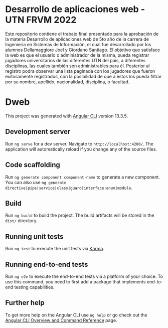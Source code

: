 # Desarrollo de aplicaciones web - UTN FRVM 2022

Este repositorio contiene el trabajo final presentado para la aprobación de la materia Desarrollo de aplicaciones web de 5to año de la carrera de Ingeniería en Sistemas de Información, el cual fue desarrollado por los alumnos Dellamaggiore Joel y Giordano Santiago.
El objetivo que satisface la web es que el usuario o administrador de la misma, pueda registrar jugadores universitarios de las diferentes UTN del país, a diferentes disciplinas, las cuales también son administrables para él. Posterior al registro podra observar una lista paginada con los jugadores que fueron exitosamente registrados, con la posibilidad de que a éstos los pueda filtrar por su nombre, apellido, nacionalidad, disciplina, o facultad.

# Dweb

This project was generated with [Angular CLI](https://github.com/angular/angular-cli) version 13.3.5.

## Development server

Run `ng serve` for a dev server. Navigate to `http://localhost:4200/`. The application will automatically reload if you change any of the source files.

## Code scaffolding

Run `ng generate component component-name` to generate a new component. You can also use `ng generate directive|pipe|service|class|guard|interface|enum|module`.

## Build

Run `ng build` to build the project. The build artifacts will be stored in the `dist/` directory.

## Running unit tests

Run `ng test` to execute the unit tests via [Karma](https://karma-runner.github.io).

## Running end-to-end tests

Run `ng e2e` to execute the end-to-end tests via a platform of your choice. To use this command, you need to first add a package that implements end-to-end testing capabilities.

## Further help

To get more help on the Angular CLI use `ng help` or go check out the [Angular CLI Overview and Command Reference](https://angular.io/cli) page.
